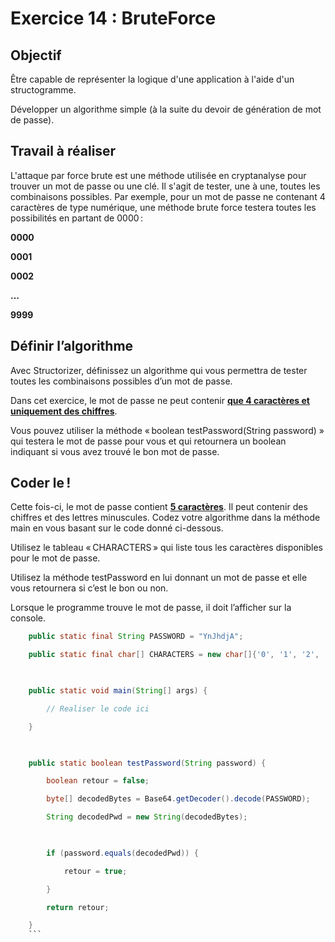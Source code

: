 # Exercice 14 : BruteForce

## Objectif
Être capable de représenter la logique d'une application à l'aide d'un structogramme. 

Développer un algorithme simple (à la suite du devoir de génération de mot de passe). 

## Travail à réaliser
L'attaque par force brute est une méthode utilisée en cryptanalyse pour trouver un mot de passe ou une clé. Il s'agit de tester, une à une, toutes les combinaisons possibles. Par exemple, pour un mot de passe ne contenant 4 caractères de type numérique, une méthode brute force testera toutes les possibilités en partant de 0000 :  

**0000** 

**0001** 

**0002** 

**…** 

**9999** 

## Définir l’algorithme 

Avec Structorizer, définissez un algorithme qui vous permettra de tester toutes les combinaisons possibles d’un mot de passe.  

Dans cet exercice, le mot de passe ne peut contenir **<u>que 4 caractères et uniquement des chiffres</u>**. 

Vous pouvez utiliser la méthode « boolean testPassword(String password) » qui testera le mot de passe pour vous et qui retournera un boolean indiquant si vous avez trouvé le bon mot de passe. 

## Coder le ! 

Cette fois-ci, le mot de passe contient **<u>5 caractères</u>**. Il peut contenir des chiffres et des lettres minuscules. Codez votre algorithme dans la méthode main en vous basant sur le code donné ci-dessous. 

Utilisez le tableau « CHARACTERS » qui liste tous les caractères disponibles pour le mot de passe. 

Utilisez la méthode testPassword en lui donnant un mot de passe et elle vous retournera si c’est le bon ou non. 

Lorsque le programme trouve le mot de passe, il doit l’afficher sur la console. 

 
```java
    public static final String PASSWORD = "YnJhdjA"; 

    public static final char[] CHARACTERS = new char[]{'0', '1', '2', '3', '4', '5', '6', '7', '8', '9', 'a', 'b', 'c', 'd', 'e', 'f', 'g', 'h', 'i', 'j', 'k', 'l', 'm', 'n', 'o', 'p', 'q', 'r', 's', 't', 'u', 'v', 'w', 'x', 'y', 'z'}; 

 

    public static void main(String[] args) { 

        // Realiser le code ici 

    } 

 

    public static boolean testPassword(String password) { 

        boolean retour = false; 

        byte[] decodedBytes = Base64.getDecoder().decode(PASSWORD); 

        String decodedPwd = new String(decodedBytes); 

 

        if (password.equals(decodedPwd)) { 

            retour = true; 

        } 

        return retour; 

    } 
    ```